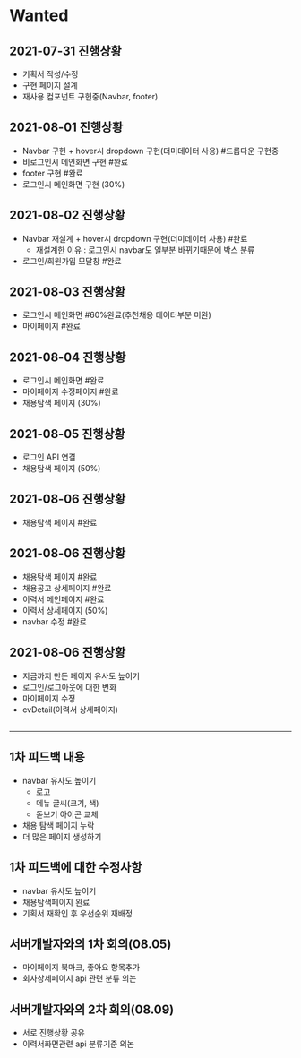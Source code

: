 # Wanted  
## 2021-07-31 진행상황  
- 기획서 작성/수정  
- 구현 페이지 설계  
- 재사용 컴포넌트 구현중(Navbar, footer)  
  
## 2021-08-01 진행상황  
- Navbar 구현 + hover시 dropdown 구현(더미데이터 사용) #드롭다운 구현중  
- 비로그인시 메인화면 구현  #완료
- footer 구현 #완료  
- 로그인시 메인화면 구현 (30%)  
  
## 2021-08-02 진행상황  
- Navbar 재설계 + hover시 dropdown 구현(더미데이터 사용) #완료  
    - 재설계한 이유 : 로그인시 navbar도 일부분 바뀌기때문에 박스 분류    
- 로그인/회원가입 모달창 #완료  
  
## 2021-08-03 진행상황  
- 로그인시 메인화면 #60%완료(추천채용 데이터부분 미완)  
- 마이페이지 #완료   
  
## 2021-08-04 진행상황  
- 로그인시 메인화면 #완료  
- 마이페이지 수정페이지 #완료  
- 채용탐색 페이지 (30%)   
  
## 2021-08-05 진행상황  
- 로그인 API 연결   
- 채용탐색 페이지 (50%)  
  
## 2021-08-06 진행상황  
- 채용탐색 페이지 #완료      
  
## 2021-08-06 진행상황  
- 채용탐색 페이지 #완료  
- 채용공고 상세페이지 #완료  
- 이력서 메인페이지 #완료  
- 이력서 상세페이지 (50%)  
- navbar 수정 #완료  
  
## 2021-08-06 진행상황  
- 지금까지 만든 페이지 유사도 높이기  
- 로그인/로그아웃에 대한 변화  
- 마이페이지 수정  
- cvDetail(이력서 상세페이지)  
  
## 
---  

## 1차 피드백 내용  
- navbar 유사도 높이기  
    - 로고  
    - 메뉴 글씨(크기, 색)  
    - 돋보기 아이콘 교체  
- 채용 탐색 페이지 누락  
- 더 많은 페이지 생성하기  
  
## 1차 피드백에 대한 수정사항  
- navbar 유사도 높이기  
- 채용탐색페이지 완료  
- 기획서 재확인 후 우선순위 재배정  
  
## 서버개발자와의 1차 회의(08.05)  
- 마이페이지 북마크, 좋아요 항목추가  
- 회사상세페이지 api 관련 분류 의논  


## 서버개발자와의 2차 회의(08.09)  
- 서로 진행상황 공유  
- 이력서화면관련 api 분류기준 의논  
